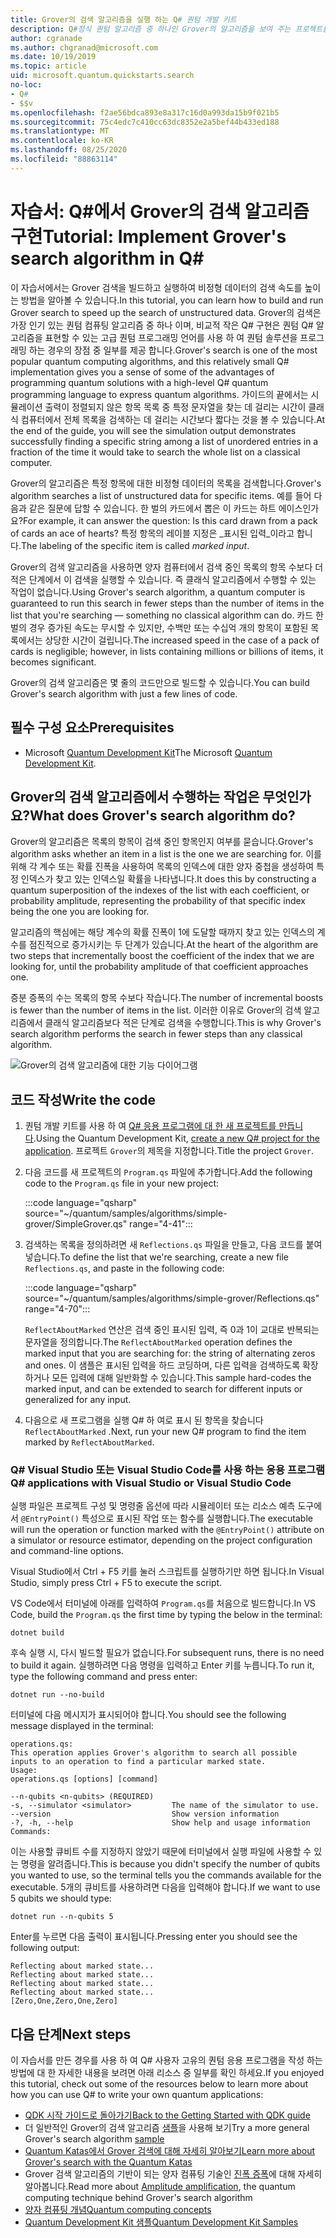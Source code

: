 ```yaml
---
title: Grover의 검색 알고리즘을 실행 하는 Q# 퀀텀 개발 키트
description: Q#정식 퀀텀 알고리즘 중 하나인 Grover의 알고리즘을 보여 주는 프로젝트를 빌드합니다.
author: cgranade
ms.author: chgranad@microsoft.com
ms.date: 10/19/2019
ms.topic: article
uid: microsoft.quantum.quickstarts.search
no-loc:
- Q#
- $$v
ms.openlocfilehash: f2ae56bdca893e8a317c16d0a993da15b9f021b5
ms.sourcegitcommit: 75c4edc7c410cc63dc8352e2a5bef44b433ed188
ms.translationtype: MT
ms.contentlocale: ko-KR
ms.lasthandoff: 08/25/2020
ms.locfileid: "88863114"
---
```

# <a name="tutorial-implement-grovers-search-algorithm-in-q"></a><span data-ttu-id="945ec-103">자습서: Q\#에서 Grover의 검색 알고리즘 구현</span><span class="sxs-lookup"><span data-stu-id="945ec-103">Tutorial: Implement Grover's search algorithm in Q\#</span></span>

<span data-ttu-id="945ec-104">이 자습서에서는 Grover 검색을 빌드하고 실행하여 비정형 데이터의 검색 속도를 높이는 방법을 알아볼 수 있습니다.</span><span class="sxs-lookup"><span data-stu-id="945ec-104">In this tutorial, you can learn how to build and run Grover search to speed up the search of unstructured data.</span></span>  <span data-ttu-id="945ec-105">Grover의 검색은 가장 인기 있는 퀀텀 컴퓨팅 알고리즘 중 하나 이며, 비교적 작은 Q# 구현은 퀀텀 Q# 알고리즘을 표현할 수 있는 고급 퀀텀 프로그래밍 언어를 사용 하 여 퀀텀 솔루션을 프로그래밍 하는 경우의 장점 중 일부를 제공 합니다.</span><span class="sxs-lookup"><span data-stu-id="945ec-105">Grover's search is one of the most popular quantum computing algorithms, and this relatively small Q# implementation gives you a sense of some of the advantages of programming quantum solutions with a high-level Q# quantum programming language to express quantum algorithms.</span></span>  <span data-ttu-id="945ec-106">가이드의 끝에서는 시뮬레이션 출력이 정렬되지 않은 항목 목록 중 특정 문자열을 찾는 데 걸리는 시간이 클래식 컴퓨터에서 전체 목록을 검색하는 데 걸리는 시간보다 짧다는 것을 볼 수 있습니다.</span><span class="sxs-lookup"><span data-stu-id="945ec-106">At the end of the guide, you will see the simulation output demonstrates successfully finding a specific string among a list of unordered entries in a fraction of the time it would take to search the whole list on a classical computer.</span></span>

<span data-ttu-id="945ec-107">Grover의 알고리즘은 특정 항목에 대한 비정형 데이터의 목록을 검색합니다.</span><span class="sxs-lookup"><span data-stu-id="945ec-107">Grover's algorithm searches a list of unstructured data for specific items.</span></span> <span data-ttu-id="945ec-108">예를 들어 다음과 같은 질문에 답할 수 있습니다. 한 벌의 카드에서 뽑은 이 카드는 하트 에이스인가요?</span><span class="sxs-lookup"><span data-stu-id="945ec-108">For example, it can answer the question: Is this card drawn from a pack of cards an ace of hearts?</span></span> <span data-ttu-id="945ec-109">특정 항목의 레이블 지정은 _표시된 입력_이라고 합니다.</span><span class="sxs-lookup"><span data-stu-id="945ec-109">The labeling of the specific item is called _marked input_.</span></span>

<span data-ttu-id="945ec-110">Grover의 검색 알고리즘을 사용하면 양자 컴퓨터에서 검색 중인 목록의 항목 수보다 더 적은 단계에서 이 검색을 실행할 수 있습니다. 즉 클래식 알고리즘에서 수행할 수 있는 작업이 없습니다.</span><span class="sxs-lookup"><span data-stu-id="945ec-110">Using Grover's search algorithm, a quantum computer is guaranteed to run this search in fewer steps than the number of items in the list that you're searching — something no classical algorithm can do.</span></span> <span data-ttu-id="945ec-111">카드 한 벌의 경우 증가된 속도는 무시할 수 있지만, 수백만 또는 수십억 개의 항목이 포함된 목록에서는 상당한 시간이 걸립니다.</span><span class="sxs-lookup"><span data-stu-id="945ec-111">The increased speed in the case of a pack of cards is negligible; however, in lists containing millions or billions of items, it becomes significant.</span></span>

<span data-ttu-id="945ec-112">Grover의 검색 알고리즘은 몇 줄의 코드만으로 빌드할 수 있습니다.</span><span class="sxs-lookup"><span data-stu-id="945ec-112">You can build Grover's search algorithm with just a few lines of code.</span></span>

## <a name="prerequisites"></a><span data-ttu-id="945ec-113">필수 구성 요소</span><span class="sxs-lookup"><span data-stu-id="945ec-113">Prerequisites</span></span>

- <span data-ttu-id="945ec-114">Microsoft [Quantum Development Kit][install]</span><span class="sxs-lookup"><span data-stu-id="945ec-114">The Microsoft [Quantum Development Kit][install].</span></span>

## <a name="what-does-grovers-search-algorithm-do"></a><span data-ttu-id="945ec-115">Grover의 검색 알고리즘에서 수행하는 작업은 무엇인가요?</span><span class="sxs-lookup"><span data-stu-id="945ec-115">What does Grover's search algorithm do?</span></span>

<span data-ttu-id="945ec-116">Grover의 알고리즘은 목록의 항목이 검색 중인 항목인지 여부를 묻습니다.</span><span class="sxs-lookup"><span data-stu-id="945ec-116">Grover's algorithm asks whether an item in a list is the one we are searching for.</span></span> <span data-ttu-id="945ec-117">이를 위해 각 계수 또는 확률 진폭을 사용하여 목록의 인덱스에 대한 양자 중첩을 생성하여 특정 인덱스가 찾고 있는 인덱스일 확률을 나타냅니다.</span><span class="sxs-lookup"><span data-stu-id="945ec-117">It does this by constructing a quantum superposition of the indexes of the list with each coefficient, or probability amplitude, representing the probability of that specific index being the one you are looking for.</span></span>

<span data-ttu-id="945ec-118">알고리즘의 핵심에는 해당 계수의 확률 진폭이 1에 도달할 때까지 찾고 있는 인덱스의 계수를 점진적으로 증가시키는 두 단계가 있습니다.</span><span class="sxs-lookup"><span data-stu-id="945ec-118">At the heart of the algorithm are two steps that incrementally boost the coefficient of the index that we are looking for, until the probability amplitude of that coefficient approaches one.</span></span>

<span data-ttu-id="945ec-119">증분 증폭의 수는 목록의 항목 수보다 작습니다.</span><span class="sxs-lookup"><span data-stu-id="945ec-119">The number of incremental boosts is fewer than the number of items in the list.</span></span> <span data-ttu-id="945ec-120">이러한 이유로 Grover의 검색 알고리즘에서 클래식 알고리즘보다 적은 단계로 검색을 수행합니다.</span><span class="sxs-lookup"><span data-stu-id="945ec-120">This is why Grover's search algorithm performs the search in fewer steps than any classical algorithm.</span></span>

![Grover의 검색 알고리즘에 대한 기능 다이어그램](~/media/grover.png)

## <a name="write-the-code"></a><span data-ttu-id="945ec-122">코드 작성</span><span class="sxs-lookup"><span data-stu-id="945ec-122">Write the code</span></span>

1. <span data-ttu-id="945ec-123">퀀텀 개발 키트를 사용 하 여 [ Q# 응용 프로그램에 대 한 새 프로젝트를 만듭니다](xref:microsoft.quantum.install.standalone).</span><span class="sxs-lookup"><span data-stu-id="945ec-123">Using the Quantum Development Kit, [create a new Q# project for the application](xref:microsoft.quantum.install.standalone).</span></span> <span data-ttu-id="945ec-124">프로젝트 `Grover`의 제목을 지정합니다.</span><span class="sxs-lookup"><span data-stu-id="945ec-124">Title the project `Grover`.</span></span>

1. <span data-ttu-id="945ec-125">다음 코드를 새 프로젝트의 `Program.qs` 파일에 추가합니다.</span><span class="sxs-lookup"><span data-stu-id="945ec-125">Add the following code to the `Program.qs` file in your new project:</span></span>

    :::code language="qsharp" source="~/quantum/samples/algorithms/simple-grover/SimpleGrover.qs" range="4-41":::

1. <span data-ttu-id="945ec-126">검색하는 목록을 정의하려면 새 `Reflections.qs` 파일을 만들고, 다음 코드를 붙여넣습니다.</span><span class="sxs-lookup"><span data-stu-id="945ec-126">To define the list that we're searching, create a new file `Reflections.qs`, and paste in the following code:</span></span>

    :::code language="qsharp" source="~/quantum/samples/algorithms/simple-grover/Reflections.qs" range="4-70":::

    <span data-ttu-id="945ec-127">`ReflectAboutMarked` 연산은 검색 중인 표시된 입력, 즉 0과 1이 교대로 반복되는 문자열을 정의합니다.</span><span class="sxs-lookup"><span data-stu-id="945ec-127">The `ReflectAboutMarked` operation defines the marked input that you are searching for: the string of alternating zeros and ones.</span></span> <span data-ttu-id="945ec-128">이 샘플은 표시된 입력을 하드 코딩하며, 다른 입력을 검색하도록 확장하거나 모든 입력에 대해 일반화할 수 있습니다.</span><span class="sxs-lookup"><span data-stu-id="945ec-128">This sample hard-codes the marked input, and can be extended to search for different inputs or generalized for any input.</span></span>

1. <span data-ttu-id="945ec-129">다음으로 새 프로그램을 실행 Q# 하 여로 표시 된 항목을 찾습니다 `ReflectAboutMarked` .</span><span class="sxs-lookup"><span data-stu-id="945ec-129">Next, run your new Q# program to find the item marked by `ReflectAboutMarked`.</span></span>

### <a name="no-locq-applications-with-visual-studio-or-visual-studio-code"></a><span data-ttu-id="945ec-130">Q# Visual Studio 또는 Visual Studio Code를 사용 하는 응용 프로그램</span><span class="sxs-lookup"><span data-stu-id="945ec-130">Q# applications with Visual Studio or Visual Studio Code</span></span>

<span data-ttu-id="945ec-131">실행 파일은 프로젝트 구성 및 명령줄 옵션에 따라 시뮬레이터 또는 리소스 예측 도구에서 `@EntryPoint()` 특성으로 표시된 작업 또는 함수를 실행합니다.</span><span class="sxs-lookup"><span data-stu-id="945ec-131">The executable will run the operation or function marked with the `@EntryPoint()` attribute on a simulator or resource estimator, depending on the project configuration and command-line options.</span></span>

<span data-ttu-id="945ec-132">Visual Studio에서 Ctrl + F5 키를 눌러 스크립트를 실행하기만 하면 됩니다.</span><span class="sxs-lookup"><span data-stu-id="945ec-132">In Visual Studio, simply press Ctrl + F5 to execute the script.</span></span>

<span data-ttu-id="945ec-133">VS Code에서 터미널에 아래를 입력하여 `Program.qs`를 처음으로 빌드합니다.</span><span class="sxs-lookup"><span data-stu-id="945ec-133">In VS Code, build the `Program.qs` the first time by typing the below in the terminal:</span></span>

```Command line
dotnet build
```

<span data-ttu-id="945ec-134">후속 실행 시, 다시 빌드할 필요가 없습니다.</span><span class="sxs-lookup"><span data-stu-id="945ec-134">For subsequent runs, there is no need to build it again.</span></span> <span data-ttu-id="945ec-135">실행하려면 다음 명령을 입력하고 Enter 키를 누릅니다.</span><span class="sxs-lookup"><span data-stu-id="945ec-135">To run it, type the following command and press enter:</span></span>

```Command line
dotnet run --no-build
```

<span data-ttu-id="945ec-136">터미널에 다음 메시지가 표시되어야 합니다.</span><span class="sxs-lookup"><span data-stu-id="945ec-136">You should see the following message displayed in the terminal:</span></span>

```
operations.qs:
This operation applies Grover's algorithm to search all possible inputs to an operation to find a particular marked state.
Usage:
operations.qs [options] [command]

--n-qubits <n-qubits> (REQUIRED)
-s, --simulator <simulator>         The name of the simulator to use.
--version                           Show version information
-?, -h, --help                      Show help and usage information
Commands:
```

<span data-ttu-id="945ec-137">이는 사용할 큐비트 수를 지정하지 않았기 때문에 터미널에서 실행 파일에 사용할 수 있는 명령을 알려줍니다.</span><span class="sxs-lookup"><span data-stu-id="945ec-137">This is because you didn't specify the number of qubits you wanted to use, so the terminal tells you the commands available for the executable.</span></span> <span data-ttu-id="945ec-138">5개의 큐비트를 사용하려면 다음을 입력해야 합니다.</span><span class="sxs-lookup"><span data-stu-id="945ec-138">If we want to use 5 qubits we should type:</span></span>

```Command line
dotnet run --n-qubits 5
```

<span data-ttu-id="945ec-139">Enter를 누르면 다음 출력이 표시됩니다.</span><span class="sxs-lookup"><span data-stu-id="945ec-139">Pressing enter you should see the following output:</span></span>

```
Reflecting about marked state...
Reflecting about marked state...
Reflecting about marked state...
Reflecting about marked state...
[Zero,One,Zero,One,Zero]
```

## <a name="next-steps"></a><span data-ttu-id="945ec-140">다음 단계</span><span class="sxs-lookup"><span data-stu-id="945ec-140">Next steps</span></span>

<span data-ttu-id="945ec-141">이 자습서를 만든 경우를 사용 하 여 Q# 사용자 고유의 퀀텀 응용 프로그램을 작성 하는 방법에 대 한 자세한 내용을 보려면 아래 리소스 중 일부를 확인 하세요.</span><span class="sxs-lookup"><span data-stu-id="945ec-141">If you enjoyed this tutorial, check out some of the resources below to learn more about how you can use Q# to write your own quantum applications:</span></span>

- [<span data-ttu-id="945ec-142">QDK 시작 가이드로 돌아가기</span><span class="sxs-lookup"><span data-stu-id="945ec-142">Back to the Getting Started with QDK guide</span></span>](xref:microsoft.quantum.welcome)
- <span data-ttu-id="945ec-143">더 일반적인 Grover의 검색 알고리즘 [샘플](https://github.com/microsoft/Quantum/tree/master/samples/algorithms/database-search)을 사용해 보기</span><span class="sxs-lookup"><span data-stu-id="945ec-143">Try a more general Grover's search algorithm [sample](https://github.com/microsoft/Quantum/tree/master/samples/algorithms/database-search)</span></span>
- [<span data-ttu-id="945ec-144">Quantum Katas에서 Grover 검색에 대해 자세히 알아보기</span><span class="sxs-lookup"><span data-stu-id="945ec-144">Learn more about Grover's search with the Quantum Katas</span></span>](xref:microsoft.quantum.overview.katas)
- <span data-ttu-id="945ec-145">Grover 검색 알고리즘의 기반이 되는 양자 컴퓨팅 기술인 [진폭 증폭][amplitude-amplification]에 대해 자세히 알아봅니다.</span><span class="sxs-lookup"><span data-stu-id="945ec-145">Read more about [Amplitude amplification][amplitude-amplification], the quantum computing technique behind Grover's search algorithm</span></span>
- [<span data-ttu-id="945ec-146">양자 컴퓨팅 개념</span><span class="sxs-lookup"><span data-stu-id="945ec-146">Quantum computing concepts</span></span>](xref:microsoft.quantum.concepts.intro)
- [<span data-ttu-id="945ec-147">Quantum Development Kit 샘플</span><span class="sxs-lookup"><span data-stu-id="945ec-147">Quantum Development Kit Samples</span></span>](https://docs.microsoft.com/samples/browse/?products=qdk)

<!-- LINKS -->

[install]: xref:microsoft.quantum.install
[amplitude-amplification]: xref:microsoft.quantum.libraries.standard.algorithms#amplitude-amplification

